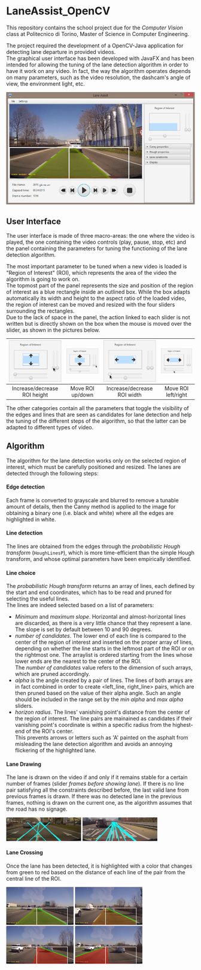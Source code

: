 # LaneAssist_OpenCV
This repository contains the school project due for the _Computer Vision_ class at Politecnico di Torino, Master of Science in Computer Engineering.

The project required the development of a OpenCV-Java application for detecting lane departure in provided videos.  
The graphical user interface has been developed with JavaFX and has been intended for allowing the tuning of the lane detection algorithm in order to have it work on any video.
In fact, the way the algorithm operates depends on many parameters, such as the video resolution, the dashcam's angle of view, the environment light, etc.

![Application overview](readme/application.PNG)

## User Interface
The user interface is made of three macro-areas: the one where the video is played, the one containing the video controls (play, pause, stop, etc) and the panel containing the parameters for tuning the functioning of the lane detection algorithm.

The most important parameter to be tuned when a new video is loaded is "Region of Interest" (ROI), which represents the area of the video the algorithm is going to work on.  
The topmost part of the panel represents the size and position of the region of interest as a blue rectangle inside an outlined box. While the box adapts automatically its width and height to the aspect ratio of the loaded video, the region of interest can be moved and resized with the four sliders surrounding the rectangles.  
Due to the lack of space in the panel, the action linked to each slider is not written but is directly shown on the box when the mouse is moved over the slider, as shown in the pictures below.  

![Application overview](tesina/2.png) | ![Application overview](tesina/3.png) | ![Application overview](tesina/4.png) | ![Application overview](tesina/5.png)  
:------------------------------------: | :-------------------------------------: | :-------------------------------------: | :------------------------------------:
Increase/decrease ROI height           | Move ROI up/down                        | Increase/decrease ROI width             | Move ROI left/right

The other categories contain all the parameters that toggle the visibility of the edges and lines that are seen as candidates for lane detection and help the tuning of the different steps of the algorithm, so that the latter can be adapted to different types of video.

## Algorithm
The algorithm for the lane detection works only on the selected region of interest, which must be carefully positioned and resized.
The lanes are detected through the following steps:  
#### Edge detection ####
Each frame is converted to grayscale and blurred to remove a tunable amount of details, then the Canny method is applied to the image for obtaining a binary one (i.e. black and white) where all the edges are highlighted in white.

#### Line detection ####
The lines are obtained from the edges through the _probabilistic Hough transform_ (`HoughLinesP`), which is more time-efficient than the simple Hough transform, and whose optimal parameters have been empirically identified.

#### Line choice ####

The _probabilistic Hough transform_ returns an array of lines, each defined by the start and end coordinates, which has to be read and pruned for selecting the useful lines.  
The lines are indeed selected based on a list of parameters:
* _Minimum_ and _maximum slope_. Horizontal and almost-horizontal lines are discarded, as there is a very little chance that they represent a lane. The slope is set by default between 10 and 90 degrees.
* _number of candidates_. The lower end of each line is compared to the center of the region of interest and inserted on the proper array of lines, depending on whether the line starts in the leftmost part of the ROI or on the rightmost one. The arraylist is ordered starting from the lines whose lower ends are the nearest to the center of the ROI.  
The _number of candidates_ value refers to the dimension of such arrays, which are pruned accordingly.
* _alpha_ is the angle created by a pair of lines. The lines of both arrays are in fact combined in order to create <left_line, right_line> pairs, which are then pruned based on the value of their alpha angle. Such an angle should be included in the range set by the _min alpha_ and _max alpha_ sliders.
* _horizon radius_. The lines' vanishing point's distance from the center of the region of interest. The line pairs are mainained as candidates if their vanishing point's coordinate is within a specific radius from the highest-end of the ROI's center.  
This prevents arrows or letters such as 'A' painted on the asphalt from misleading the lane detection algorithm and avoids an annoying flickering of the highlighted lane.

#### Lane Drawing ####
The lane is drawn on the video if and only if it remains stable for a certain number of frames (slider _frames before showing lane_). If there is no line pair satisfying all the constraints described before, the last valid lane from previous frames is drawn. If there was no detected lane in the previous frames, nothing is drawn on the current one, as the algorithm assumes that the road has no signage.

<img src="tesina/freccia.png" width="200"> <img src="tesina/scritte.png" width="200">

#### Lane Crossing ####
Once the lane has been detected, it is highlighted with a color that changes from green to red based on the distance of each line of the pair from the central line of the ROI.

<img src="tesina/cross_1.png" width="180"> <img src="tesina/cross_2.png" width="180"> <img src="tesina/cross_3.png" width="180"> <img src="tesina/cross_4.png" width="180">
